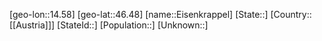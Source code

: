 ﻿---
location: [46.48,14.58]
mapzoom: [7,12] 
mapmarker: city 
type: City
tags:
- geo/City


SpocWebEntityId: 30007
isDeleted: false
confidential: public

---
[geo-lon::14.58]
[geo-lat::46.48]
[name::Eisenkrappel]
[State::]
[Country::[[Austria]]]
[StateId::]
[Population::]
[Unknown::]


